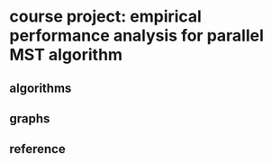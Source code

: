 # course project: empirical performance analysis for parallel MST algorithm

## algorithms

## graphs

## reference

